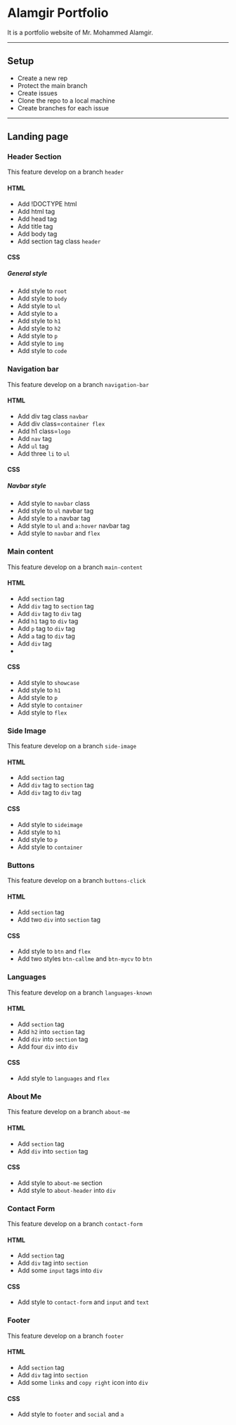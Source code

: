 # Alamgir Portfolio

It is a portfolio website of Mr. Mohammed Alamgir.

---

## Setup

- Create a new rep
- Protect the main branch
- Create issues
- Clone the repo to a local machine
- Create branches for each issue

---

## Landing page

### Header Section

This feature develop on a branch `header`

#### HTML

- Add !DOCTYPE html
- Add html tag
- Add head tag
- Add title tag
- Add body tag
- Add section tag class `header`

#### CSS

##### General style

- Add style to `root`
- Add style to `body`
- Add style to `ul`
- Add style to `a`
- Add style to `h1`
- Add style to `h2`
- Add style to `p`
- Add style to `img`
- Add style to `code`

### Navigation bar

This feature develop on a branch `navigation-bar`

#### HTML

- Add div tag class `navbar`
- Add div class=`container flex`
- Add h1 class=`logo`
- Add `nav` tag
- Add `ul` tag
- Add three `li` to `ul`

#### CSS

##### Navbar style

- Add style to `navbar` class
- Add style to `ul` navbar tag
- Add style to `a` navbar tag
- Add style to `ul` and `a:hover` navbar tag
- Add style to `navbar` and `flex`

### Main content

This feature develop on a branch `main-content`

#### HTML

- Add `section` tag
- Add `div` tag to `section` tag
- Add `div` tag to `div` tag
- Add `h1` tag to `div` tag
- Add `p` tag to `div` tag
- Add `a` tag to `div` tag
- Add `div` tag
-

#### CSS

- Add style to `showcase`
- Add style to `h1`
- Add style to `p`
- Add style to `container`
- Add style to `flex`

### Side Image

This feature develop on a branch `side-image`

#### HTML

- Add `section` tag
- Add `div` tag to `section` tag
- Add `div` tag to `div` tag

#### CSS

- Add style to `sideimage`
- Add style to `h1`
- Add style to `p`
- Add style to `container`

### Buttons

This feature develop on a branch `buttons-click`

#### HTML

- Add `section` tag
- Add two `div` into `section` tag

#### CSS

- Add style to `btn` and `flex`
- Add two styles `btn-callme` and `btn-mycv` to `btn`

### Languages

This feature develop on a branch `languages-known`

#### HTML

- Add `section` tag
- Add `h2` into `section` tag
- Add `div` into `section` tag
- Add four `div` into `div`

#### CSS

- Add style to `languages` and `flex`

### About Me

This feature develop on a branch `about-me`

#### HTML

- Add `section` tag
- Add `div` into `section` tag

#### CSS

- Add style to `about-me` section
- Add style to `about-header` into `div`

### Contact Form

This feature develop on a branch `contact-form`

#### HTML

- Add `section` tag
- Add `div` tag into `section`
- Add some `input` tags into `div`

#### CSS

- Add style to `contact-form` and `input` and `text`

### Footer

This feature develop on a branch `footer`

#### HTML

- Add `section` tag
- Add `div` tag into `section`
- Add some `links` and `copy right` icon into `div`

#### CSS

- Add style to `footer` and `social` and `a`
